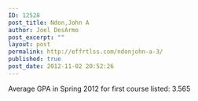 ```yaml
---
ID: 12528
post_title: Ndon,John A
author: Joel DesArmo
post_excerpt: ""
layout: post
permalink: http://effrtlss.com/ndonjohn-a-3/
published: true
post_date: 2012-11-02 20:52:26
---
```

<p>Average GPA in Spring 2012 for first course listed: 3.565</p>